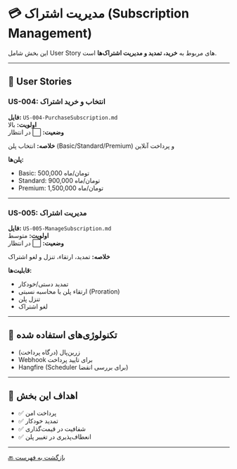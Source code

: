 # 💳 مدیریت اشتراک (Subscription Management)

این بخش شامل User Story های مربوط به **خرید، تمدید و مدیریت اشتراک‌ها** است.

---

## 📄 User Stories

### US-004: انتخاب و خرید اشتراک
**فایل:** `US-004-PurchaseSubscription.md`  
**اولویت:** بالا  
**وضعیت:** ⬜ در انتظار

**خلاصه:** انتخاب پلن (Basic/Standard/Premium) و پرداخت آنلاین

**پلن‌ها:**
- Basic: 500,000 تومان/ماه
- Standard: 900,000 تومان/ماه
- Premium: 1,500,000 تومان/ماه

---

### US-005: مدیریت اشتراک
**فایل:** `US-005-ManageSubscription.md`  
**اولویت:** متوسط  
**وضعیت:** ⬜ در انتظار

**خلاصه:** تمدید، ارتقاء، تنزل و لغو اشتراک

**قابلیت‌ها:**
- تمدید دستی/خودکار
- ارتقاء پلن با محاسبه نسبتی (Proration)
- تنزل پلن
- لغو اشتراک

---

## 🔧 تکنولوژی‌های استفاده شده

- زرین‌پال (درگاه پرداخت)
- Webhook برای تایید پرداخت
- Hangfire (Scheduler برای بررسی انقضا)

---

## 🎯 اهداف این بخش

- ✅ پرداخت امن
- ✅ تمدید خودکار
- ✅ شفافیت در قیمت‌گذاری
- ✅ انعطاف‌پذیری در تغییر پلن

---

[🔙 بازگشت به فهرست](../README.md)
